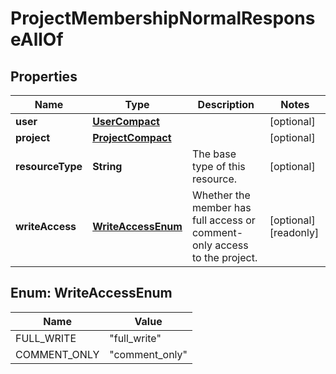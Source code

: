 

# ProjectMembershipNormalResponseAllOf


## Properties

| Name | Type | Description | Notes |
|------------ | ------------- | ------------- | -------------|
|**user** | [**UserCompact**](UserCompact.md) |  |  [optional] |
|**project** | [**ProjectCompact**](ProjectCompact.md) |  |  [optional] |
|**resourceType** | **String** | The base type of this resource. |  [optional] |
|**writeAccess** | [**WriteAccessEnum**](#WriteAccessEnum) | Whether the member has full access or comment-only access to the project. |  [optional] [readonly] |



## Enum: WriteAccessEnum

| Name | Value |
|---- | -----|
| FULL_WRITE | &quot;full_write&quot; |
| COMMENT_ONLY | &quot;comment_only&quot; |



